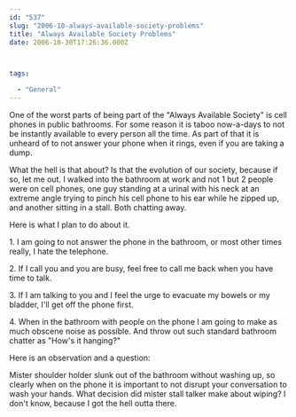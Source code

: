 ```yaml
---
id: "537"
slug: "2006-10-always-available-society-problems"
title: "Always Available Society Problems"
date: 2006-10-30T17:26:36.000Z



tags:

  - "General"
---
```

<div class="sqs-html-content">
  <p>One of the worst parts of being part of the "Always Available Society" is cell phones in public bathrooms.  For some reason it is taboo now-a-days to not be instantly available to every person all the time.  As part of that it is unheard of to not answer your phone when it rings, even if you are taking a dump.</p>
<p>What the hell is that about?  Is that the evolution of our society, because if so, let me out.  I walked into the bathroom at work and not 1 but 2 people were on cell phones, one guy standing at a urinal with his neck at an extreme angle trying to pinch his cell phone to his ear while he zipped up, and another sitting in a stall.  Both chatting away.  </p>
<p>
Here is what I plan to do about it.</p>
<p>
1. I am going to not answer the phone in the bathroom, or most other times really, I hate the telephone.</p>
<p>
2. If I call you and you are busy, feel free to call me back when you have time to talk.</p>
<p>
3. If I am talking to you and I feel the urge to evacuate my bowels or my bladder, I'll get off the phone first.</p>
<p>
4. When in the bathroom with people on the phone I am going to make as much obscene noise as possible.  And throw out such standard bathroom chatter as "How's it hanging?"</p>
<p>
Here is an observation and a question:</p>
<p>
Mister shoulder holder slunk out of the bathroom without washing up, so clearly when on the phone it is important to not disrupt your conversation to wash your hands.  What decision did mister stall talker make about wiping?  I don't know, because I got the hell outta there.</p>
</div>
